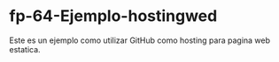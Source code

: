 # fp-64-Ejemplo-hostingwed

Este es un ejemplo como utilizar GitHub como hosting para pagina web estatica.
